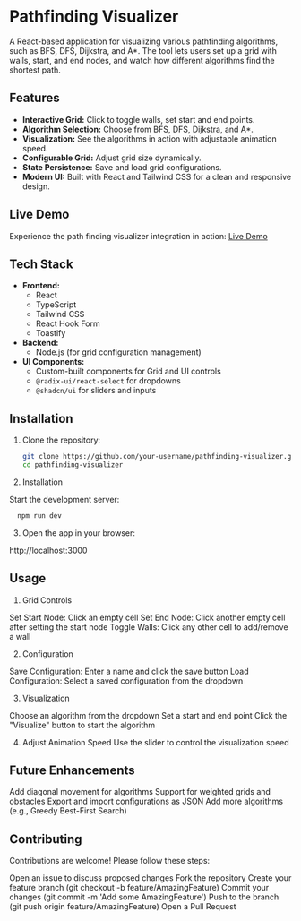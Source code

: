# Pathfinding Visualizer

A React-based application for visualizing various pathfinding algorithms, such as BFS, DFS, Dijkstra, and A\*. The tool lets users set up a grid with walls, start, and end nodes, and watch how different algorithms find the shortest path.

## Features

- **Interactive Grid:** Click to toggle walls, set start and end points.
- **Algorithm Selection:** Choose from BFS, DFS, Dijkstra, and A\*.
- **Visualization:** See the algorithms in action with adjustable animation speed.
- **Configurable Grid:** Adjust grid size dynamically.
- **State Persistence:** Save and load grid configurations.
- **Modern UI:** Built with React and Tailwind CSS for a clean and responsive design.

## Live Demo

Experience the path finding visualizer integration in action:
[Live Demo](https://path-finding-visualizer007.vercel.app/)

## Tech Stack

- **Frontend:**
  - React
  - TypeScript
  - Tailwind CSS
  - React Hook Form
  - Toastify
- **Backend:**
  - Node.js (for grid configuration management)
- **UI Components:**
  - Custom-built components for Grid and UI controls
  - `@radix-ui/react-select` for dropdowns
  - `@shadcn/ui` for sliders and inputs

## Installation

1. Clone the repository:

   ```bash
   git clone https://github.com/your-username/pathfinding-visualizer.git
   cd pathfinding-visualizer
   ```

2. Installation

Start the development server:

```bash
  npm run dev
```

3. Open the app in your browser:

http://localhost:3000

## Usage

1. Grid Controls

Set Start Node: Click an empty cell
Set End Node: Click another empty cell after setting the start node
Toggle Walls: Click any other cell to add/remove a wall

2. Configuration

Save Configuration: Enter a name and click the save button
Load Configuration: Select a saved configuration from the dropdown

3. Visualization

Choose an algorithm from the dropdown
Set a start and end point
Click the "Visualize" button to start the algorithm

4. Adjust Animation Speed
   Use the slider to control the visualization speed

## Future Enhancements

Add diagonal movement for algorithms
Support for weighted grids and obstacles
Export and import configurations as JSON
Add more algorithms (e.g., Greedy Best-First Search)

## Contributing

Contributions are welcome! Please follow these steps:

Open an issue to discuss proposed changes
Fork the repository
Create your feature branch (git checkout -b feature/AmazingFeature)
Commit your changes (git commit -m 'Add some AmazingFeature')
Push to the branch (git push origin feature/AmazingFeature)
Open a Pull Request
